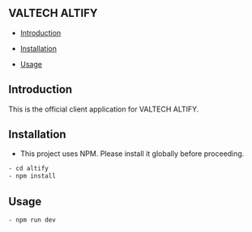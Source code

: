 ## VALTECH ALTIFY

- [Introduction](#introduction)

- [Installation](#installation)

- [Usage](#usage)

## Introduction

This is the official client application for VALTECH ALTIFY.

## Installation

- This project uses NPM. Please install it globally before proceeding.

```bash
- cd altify
- npm install
```

## Usage

```bash
- npm run dev
```
